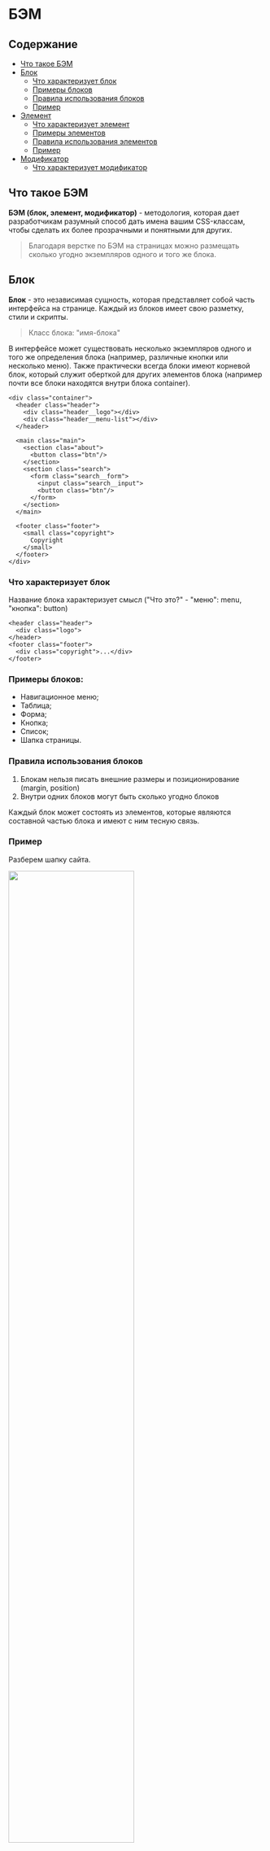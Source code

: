 # БЭМ

## Содержание
- [Что такое БЭМ](#what-bem)
- [Блок](#block)
  - [Что характеризует блок](#block-what-characterizes)
  - [Примеры блоков](#block-examples)
  - [Правила использования блоков](#block-rules)
  - [Пример](#block-example)
- [Элемент](#element)
  - [Что характеризует элемент](#what-characterizes-element)
  - [Примеры элементов](#element-examples)
  - [Правила использования элементов](#element-rules)
  - [Пример](#element-example)
- [Модификатор](#modifier)
  - [Что характеризует модификатор](#what-characterizes-modifier)

## <a name="what-bem"></a>Что такое БЭМ
**БЭМ (блок, элемент, модификатор)** - методология, которая дает разработчикам разумный способ дать имена вашим CSS-классам,
чтобы сделать их более прозрачными и понятными для других.

> Благодаря верстке по БЭМ на страницах можно размещать сколько угодно экземпляров одного и того же блока.

## <a name="block"></a>Блок

**Блок** - это независимая сущность, которая представляет собой часть интерфейса на странице.
Каждый из блоков имеет свою разметку, стили и скрипты.

> Класс блока: "имя-блока"

В интерфейсе может существовать несколько экземпляров одного и того же определения блока (например, различные кнопки или несколько меню).
Также практически всегда блоки имеют корневой блок, который служит оберткой для других элементов блока (например почти все блоки находятся внутри блока container).

```
<div class="container">
  <header class="header">
    <div class="header__logo"></div>
    <div class="header__menu-list"></div>
  </header>

  <main class="main">
    <section clas="about">
      <button class="btn"/>
    </section>
    <section class="search">
      <form class="search__form">
        <input class="search__input">
        <button class="btn"/>
      </form>
    </section>
  </main>

  <footer class="footer">
    <small class="copyright">
      Copyright
    </small>
  </footer>
</div>
```

### Что характеризует блок
Название блока характеризует смысл ("Что это?" - "меню": menu, "кнопка": button)

```
<header class="header">
  <div class="logo">
</header>
<footer class="footer">
  <div class="copyright">...</div>
</footer>
```

### Примеры блоков:
- Навигационное меню;
- Таблица;
- Форма;
- Кнопка;
- Список;
- Шапка страницы.

### Правила использования блоков
1. Блокам нельзя писать внешние размеры и позиционирование (margin, position)
2. Внутри одних блоков могут быть сколько угодно блоков

Каждый блок может состоять из элементов, которые являются составной частью блока и имеют с ним тесную связь.

### Пример
Разберем шапку сайта.

<img src="./bem-block-example.png" style="width: 70%">

Здесь имеются 5 блоков:
- menu block;
- search block;
- auth block;
- logo block;
- head block.

Внутри head block мы можем двигать блоки как захотим. К примеру мы можем поменять блоки logo block и search block местами зная что внешний вид от этого не изменится в худшую сторону (из-за независимости блоков).

---

## <a name="element"></a>Элемент
**Элемент** - часть блока, привязанная к нему семантически и функционально.

> Класс элемента: отделяется двойным подчеркиванием.<br>"имя-блока__имя-элемента".

Элементы не могут существовать за пределами блока, к которому принадлежат. **Не все блоки имеют элементы**.
```
<!-- Хорошо -->
<div class="about">
  <div class="about__inner">
    <div class="about__items"></div>
  </div>
</div>

<!-- Плохо: элемент находится не внутри своего блока -->
<div class="about__header"></div>
```

### Что характеризует элемент
Название элемента характеризует смысл («Что это?» — "пункт": item, "текст": text)

```
<form class="search-form">
  <!-- Хорошо -->
  <input class="search-form__input">

  <!-- Плохо: отвечает не отвечает на вопрос "Что это?" -->
  <button class="search-form__beauty"></button>
</form>
```

### Примеры элементов:
- Навигационное меню (блок), содержащее пункты меню (элементы);
- Таблица (блок), содержащая ячейки и заголовки (элементы);
- Форма (блок), содержащая поля ввода (элементы).

### Правила использования элементов
1. Элемент без блока существовать не может;
2. Могут вкладываться друг в друга;
3. Принадлежат только одному блоку;
4. Элемент — всегда часть блока, а не другого элемента. Это означает, что в названии элементов нельзя прописывать иерархию вида block__elem1__elem2.

```
<div class="about">
  <div class="about__inner">
    <!-- Плохо: элемент элемента не бывает-->
    <div class="about__inner__items"></div>
  </div>
</div>
```

### Пример
Разберем блок menu block.

<img src="./bem-element-example.png" style="width: 70%">

Здесь имеются 4 элемента

Вкладки (Tab 1, Tab 2, Tab 3, Tab 4) принадлежат menu block и не могут использоваться вне блока!

---

## <a name="modifier"></a> Модификатор
**Модификатор** - сущность, которая определяет внешний вид, состояние и поведение элемента или блока. Модификатор может задаваться как блоку, так и элементу.

> Класс модификатора: отделяют от имени блока или элемента двойным дефисом (--)<br>"имя-блока--значение-модификатора" ИЛИ<br>"имя-блока__имя-элемента--значение-модификатора" ИЛИ<br>"имя-блока__имя-элемента--имя-модификатора--значение-модификатора".

Для одного элемента допускается использование нескольких модификаторов, если они представляют разные свойства. **Модификатор нельзя использовать самостоятельно**.
```
<button class="button button--active">...</button>

<div class="card card--theme-transparent">
  <div class="card__header"></div>
  <div class="card__content"></div>
</div>
```

### Что характеризует модификатор
Название характеризует внежний вид "Какой размер?", "Какая тема?", к примеру:
- Внешний вид блока или элемента (danger, green, beauty);
- Состояние компонента (active, disabled, focused);
- Поведение .

### Виды модификаторов
1. Логические - Применяют, когда факт наличия модификатора важнее, чем его значение (visible: true или false, active, disabled и т.д.);
2. Ключ-значение - Используют в тех случаях, когда значение модификатора важно (size: large, medium, small, theme: winter, dark, light).

### Правила использования модификаторов
- Блоку или элементу нельзя одновременно присвоить разные значения модификатора.
- Модификатор нельзя использовать самостоятельно

```
<!-- Хорошо -->
<div class="card card--theme-transparent">
  <div class="card__header"></div>
  <div class="card__content"></div>
</div>

<!-- Плохо: используются два значения модификатора theme -->
<div class="card card--theme-transparent card--theme-dark">
  <div class="card__header"></div>
  <div class="card__content"></div>
</div>

<!-- Хорошо -->
<button class="button button--primary button--active">...</button>

<!-- Плохо: модификаторы используются без блока -->
<button class="button--primary button--active">...</button>
```

### Примеры модификаторов
- Навигационное меню (блок), содержащее пункты меню (элементы), один из пунктов меню активен (модификатор);
- Кнопки (блок), которых может быть несколько видов (модификаторы);
- Текст состояния (блок), у которого может быть несколько цветов (модификаторы)

### Пример
Разберем блок menu block. Он находится в шапке (сверху) и в подвале (снизу) страницы.

<img src="./bem-modifier-example.png" style="width: 70%">

Внешний вид верхнего и нижнего меню заметно отличается.

## Миксы

## Вложенность

## Структура полного имени

## Стили

## БЭМ и Vue

## (Бес)полезные ссылки
1. https://nicothin.pro/idiomatic-pre-CSS/#bem-elem - максимально короткое объяснение БЭМа
2. https://github.com/yoksel/common-words <br> https://github.com/nicothin/idiomatic-pre-CSS/blob/gh-pages/words_and_abbreviations.md - если сложно придумать название для класса
